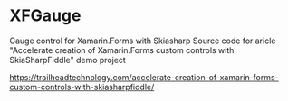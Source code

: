# XFGauge
Gauge control for Xamarin.Forms with Skiasharp
Source code for aricle "Accelerate creation of Xamarin.Forms custom controls with SkiaSharpFiddle" demo project

https://trailheadtechnology.com/accelerate-creation-of-xamarin-forms-custom-controls-with-skiasharpfiddle/
